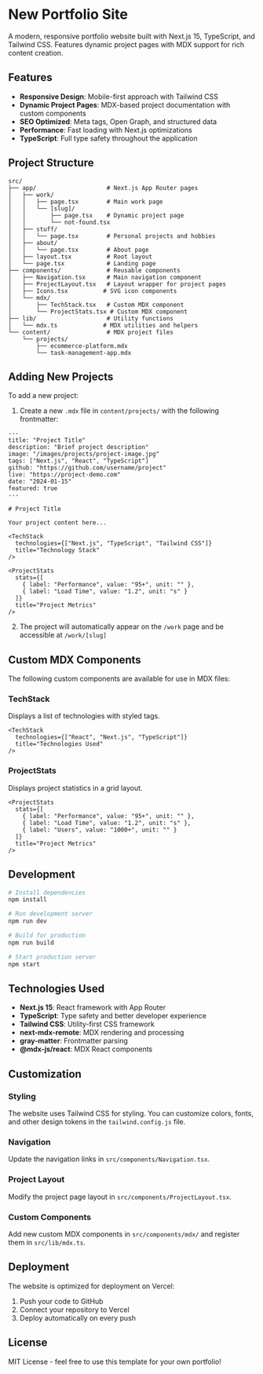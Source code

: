 # New Portfolio Site

A modern, responsive portfolio website built with Next.js 15, TypeScript, and Tailwind CSS. Features dynamic project pages with MDX support for rich content creation.

## Features

- **Responsive Design**: Mobile-first approach with Tailwind CSS
- **Dynamic Project Pages**: MDX-based project documentation with custom components
- **SEO Optimized**: Meta tags, Open Graph, and structured data
- **Performance**: Fast loading with Next.js optimizations
- **TypeScript**: Full type safety throughout the application

## Project Structure

```
src/
├── app/                    # Next.js App Router pages
│   ├── work/
│   │   ├── page.tsx        # Main work page
│   │   └── [slug]/
│   │       ├── page.tsx    # Dynamic project page
│   │       └── not-found.tsx
│   ├── stuff/
│   │   └── page.tsx        # Personal projects and hobbies
│   ├── about/
│   │   └── page.tsx        # About page
│   ├── layout.tsx          # Root layout
│   └── page.tsx            # Landing page
├── components/             # Reusable components
│   ├── Navigation.tsx      # Main navigation component
│   ├── ProjectLayout.tsx   # Layout wrapper for project pages
│   ├── Icons.tsx          # SVG icon components
│   └── mdx/
│       ├── TechStack.tsx   # Custom MDX component
│       └── ProjectStats.tsx # Custom MDX component
├── lib/                    # Utility functions
│   └── mdx.ts             # MDX utilities and helpers
└── content/                # MDX project files
    └── projects/
        ├── ecommerce-platform.mdx
        └── task-management-app.mdx
```

## Adding New Projects

To add a new project:

1. Create a new `.mdx` file in `content/projects/` with the following frontmatter:

```mdx
---
title: "Project Title"
description: "Brief project description"
image: "/images/projects/project-image.jpg"
tags: ["Next.js", "React", "TypeScript"]
github: "https://github.com/username/project"
live: "https://project-demo.com"
date: "2024-01-15"
featured: true
---

# Project Title

Your project content here...

<TechStack 
  technologies={["Next.js", "TypeScript", "Tailwind CSS"]}
  title="Technology Stack"
/>

<ProjectStats 
  stats={[
    { label: "Performance", value: "95+", unit: "" },
    { label: "Load Time", value: "1.2", unit: "s" }
  ]}
  title="Project Metrics"
/>
```

2. The project will automatically appear on the `/work` page and be accessible at `/work/[slug]`

## Custom MDX Components

The following custom components are available for use in MDX files:

### TechStack
Displays a list of technologies with styled tags.

```mdx
<TechStack 
  technologies={["React", "Next.js", "TypeScript"]}
  title="Technologies Used"
/>
```

### ProjectStats
Displays project statistics in a grid layout.

```mdx
<ProjectStats 
  stats={[
    { label: "Performance", value: "95+", unit: "" },
    { label: "Load Time", value: "1.2", unit: "s" },
    { label: "Users", value: "1000+", unit: "" }
  ]}
  title="Project Metrics"
/>
```

## Development

```bash
# Install dependencies
npm install

# Run development server
npm run dev

# Build for production
npm run build

# Start production server
npm start
```

## Technologies Used

- **Next.js 15**: React framework with App Router
- **TypeScript**: Type safety and better developer experience
- **Tailwind CSS**: Utility-first CSS framework
- **next-mdx-remote**: MDX rendering and processing
- **gray-matter**: Frontmatter parsing
- **@mdx-js/react**: MDX React components

## Customization

### Styling
The website uses Tailwind CSS for styling. You can customize colors, fonts, and other design tokens in the `tailwind.config.js` file.

### Navigation
Update the navigation links in `src/components/Navigation.tsx`.

### Project Layout
Modify the project page layout in `src/components/ProjectLayout.tsx`.

### Custom Components
Add new custom MDX components in `src/components/mdx/` and register them in `src/lib/mdx.ts`.

## Deployment

The website is optimized for deployment on Vercel:

1. Push your code to GitHub
2. Connect your repository to Vercel
3. Deploy automatically on every push

## License

MIT License - feel free to use this template for your own portfolio!
